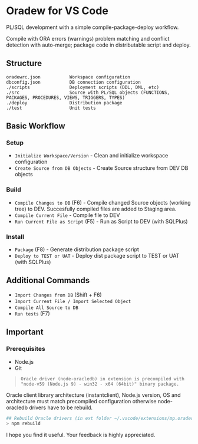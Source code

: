 # Oradew for VS Code

PL/SQL development with a simple compile-package-deploy workflow.

Compile with ORA errors (warnings) problem matching and conflict detection with auto-merge; package code in distributable script and deploy.

## Structure

```
oradewrc.json           Workspace configuration
dbconfig.json           DB connection configuration
./scripts               Deployment scripts (DDL, DML, etc)
./src                   Source with PL/SQL objects (FUNCTIONS, PACKAGES, PROCEDURES, VIEWS, TRIGGERS, TYPES)
./deploy                Distribution package
./test                  Unit tests
```

## Basic Workflow

### **Setup**

- `Initialize Workspace/Version` - Clean and initialize workspace configuration
- `Create Source from DB Objects` - Create Source structure from DEV DB objects

### **Build**

- `Compile Changes to DB` (F6) - Compile changed Source objects (working tree) to DEV. Succesfully compiled files are added to Staging area.
- `Compile Current File` - Compile file to DEV
- `Run Current File as Script` (F5) - Run as Script to DEV (with SQLPlus)

### **Install**

- `Package` (F8) - Generate distribution package script
- `Deploy to TEST or UAT` - Deploy dist package script to TEST or UAT (with SQLPlus)

## Additional Commands

- `Import Changes from DB` (Shift + F6)
- `Import Current File / Import Selected Object`
- `Compile All Source to DB`
- `Run tests` (F7)

## Important

### Prerequisites

- Node.js
- Git

> `Oracle driver (node-oracledb) in extension is precompiled with "node-v59 (Node.js 9) - win32 - x64 (64bit)" binary package.`

Oracle client library architecture (instantclient), Node.js version, OS and architecture must match precompiled configuration otherwise node-oracledb drivers have to be rebuild.

```bash
## Rebuild Oracle drivers (in ext folder ~/.vscode/extensions/mp.oradew-vscode-...):
> npm rebuild
```

I hope you find it useful. Your feedback is highly appreciated.
